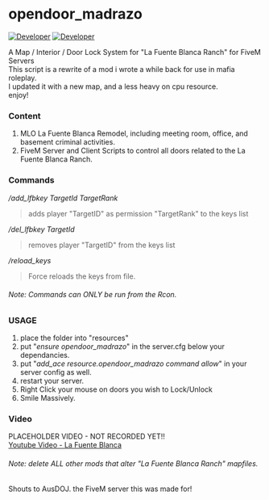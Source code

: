 # opendoor_madrazo  
[![Developer](https://img.shields.io/badge/Developer-WiPAFiveM-BADA55)](https://whatisprojectawesome.com)
[![Developer](https://img.shields.io/github/repo-size/mikethemadkiwi/opendoor_madrazo)](https://github.com/mikethemadkiwi/opendoor_madrazo/releases)  

A Map / Interior / Door Lock System for "La Fuente Blanca Ranch" for FiveM Servers  
This script is a rewrite of a mod i wrote a while back for use in mafia roleplay.  
I updated it with a new map, and a less heavy on cpu resource.  
enjoy!  
  
### Content
1. MLO La Fuente Blanca Remodel, including meeting room, office, and basement criminal activities.  
2. FiveM Server and Client Scripts to control all doors related to the La Fuente Blanca Ranch.  
  
### Commands  
*/add_lfbkey TargetId TargetRank*  
>adds player "TargetID" as permission "TargetRank" to the keys list  
  
*/del_lfbkey TargetId*  
>removes player "TargetID" from the keys list  
  
*/reload_keys*  
>Force reloads the keys from file. 

###### Note: Commands can ONLY be run from the Rcon.  
  
### USAGE  
1. place the folder into "resources"  
2. put "_ensure opendoor_madrazo_" in the server.cfg below your dependancies.
3. put "_add_ace resource.opendoor_madrazo command allow_" in your server config as well.  
4. restart your server.  
5. Right Click your mouse on doors you wish to Lock/Unlock  
6. Smile Massively.

### Video  
PLACEHOLDER VIDEO - NOT RECORDED YET!!  
[Youtube Video - La Fuente Blanca](https://www.youtube.com/watch?v=QNyRdL9qnAs)  
  
###### Note: delete ALL other mods that alter "La Fuente Blanca Ranch" mapfiles.    
Shouts to AusDOJ. the FiveM server this was made for!  
